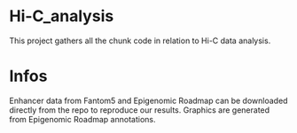 # Hi-C_analysis
This project gathers all the chunk code in relation to Hi-C data analysis.

# Infos
Enhancer data from Fantom5 and Epigenomic Roadmap can be downloaded directly from the repo to reproduce our results.
Graphics are generated from Epigenomic Roadmap annotations.
